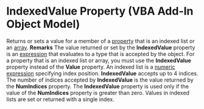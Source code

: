 
# IndexedValue Property (VBA Add-In Object Model)



Returns or sets a value for a member of a  [property](b8bdf64f-5920-1ae9-16d0-b26d09524a30.md) that is an indexed list or an [array](b8bdf64f-5920-1ae9-16d0-b26d09524a30.md).
 **Remarks**
The value returned or set by the  **IndexedValue** property is an [expression](b8bdf64f-5920-1ae9-16d0-b26d09524a30.md) that evaluates to a type that is accepted by the object. For a property that is an indexed list or array, you must use the **IndexedValue** property instead of the **Value** property. An indexed list is a [numeric expression](b8bdf64f-5920-1ae9-16d0-b26d09524a30.md) specifying index position.
 **IndexedValue** accepts up to 4 indices. The number of indices accepted by **IndexedValue** is the value returned by the **NumIndices** property.
The  **IndexedValue** property is used only if the value of the **NumIndices** property is greater than zero. Values in indexed lists are set or returned with a single index.
